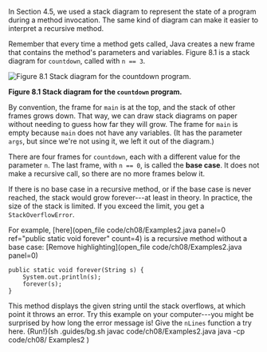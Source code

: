 In Section 4.5, we used a stack diagram to represent the state of a program during a method invocation. The same kind of diagram can make it easier to interpret a recursive method.

Remember that every time a method gets called, Java creates a new frame that contains the method's parameters and variables. Figure 8.1 is a stack diagram for `countdown`, called with `n == 3`.

![Figure 8.1 Stack diagram for the `countdown` program.](figs/stack2.jpg)

**Figure 8.1 Stack diagram for the `countdown` program.**

By convention, the frame for `main` is at the top, and the stack of other frames grows down. That way, we can draw stack diagrams on paper without needing to guess how far they will grow. The frame for `main` is empty because `main` does not have any variables. (It has the parameter `args`, but since we're not using it, we left it out of the diagram.)


There are four frames for `countdown`, each with a different value for the parameter `n`. The last frame, with `n == 0`, is called the **base case**. It does not make a recursive call, so there are no more frames below it.


If there is no base case in a recursive method, or if the base case is never reached, the stack would grow forever---at least in theory. In practice, the size of the stack is limited. If you exceed the limit, you get a `StackOverflowError`.

For example, [here](open_file code/ch08/Examples2.java panel=0 ref="public static void forever" count=4) is a recursive method without a base case:
[Remove highlighting](open_file code/ch08/Examples2.java panel=0)


```code
public static void forever(String s) {
    System.out.println(s);
    forever(s);
}
```


This method displays the given string until the stack overflows, at which point it throws an error. Try this example on your computer---you might be surprised by how long the error message is! Give the `nLines` function a try here.
{Run!}(sh .guides/bg.sh javac code/ch08/Examples2.java java -cp code/ch08/ Examples2 )
